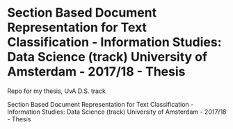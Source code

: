 # Section Based Document Representation for Text Classification - Information Studies: Data Science (track) University of Amsterdam - 2017/18 - Thesis

Repo for my thesis, UvA D.S. track

Section Based Document Representation for Text Classification - Information Studies: Data Science (track) University of Amsterdam - 2017/18 - Thesis
